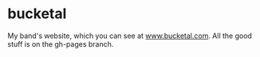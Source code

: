 bucketal
========

My band's website, which you can see at www.bucketal.com. All the good stuff is on the gh-pages branch.
